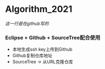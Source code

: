 # Algorithm_2021
*这一行是在github写的*

### Eclipse + Github + SourceTree配合使用
* 本地生成ssh key上传到Github
* Github复制仓库地址
* SourceTree -> 从URL克隆仓库
